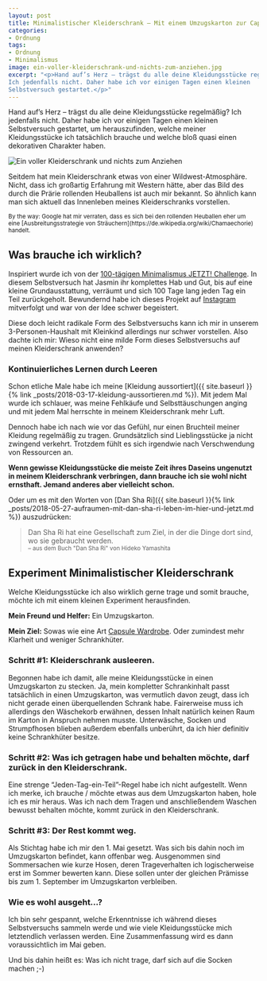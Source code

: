 ```yaml
---
layout: post
title: Minimalistischer Kleiderschrank – Mit einem Umzugskarton zur Capsule Wardrobe?
categories:
- Ordnung
tags:
- Ordnung
- Minimalismus
image: ein-voller-kleiderschrank-und-nichts-zum-anziehen.jpg
excerpt: "<p>Hand auf’s Herz – trägst du alle deine Kleidungsstücke regelmäßig?
Ich jedenfalls nicht. Daher habe ich vor einigen Tagen einen kleinen
Selbstversuch gestartet.</p>"
---
```


Hand auf’s Herz – trägst du alle deine Kleidungsstücke regelmäßig? Ich
jedenfalls nicht. Daher habe ich vor einigen Tagen einen kleinen Selbstversuch
gestartet, um herauszufinden, welche meiner Kleidungsstücke ich tatsächlich
brauche und welche bloß quasi einen dekorativen Charakter haben.

![Ein voller Kleiderschrank und nichts zum Anziehen]({{site.baseurl}}/assets/img/posts/ein-voller-kleiderschrank-und-nichts-zum-anziehen.jpg)

Seitdem hat mein Kleiderschrank etwas von einer Wildwest-Atmosphäre. Nicht, dass
ich großartig Erfahrung mit Western hätte, aber das Bild des durch die Prärie
rollenden Heuballens ist auch mir bekannt. So ähnlich kann man sich aktuell das
Innenleben meines Kleiderschranks vorstellen.

<small>
By the way: Google hat mir verraten, dass es sich bei den rollenden Heuballen
eher um eine [Ausbreitungsstrategie von Sträuchern](https://de.wikipedia.org/wiki/Chamaechorie) handelt.
</small>

## Was brauche ich wirklich?

Inspiriert wurde ich von der [100-tägigen Minimalismus JETZT! Challenge](https://minimalismus.jetzt/). In diesem Selbstversuch hat Jasmin ihr
komplettes Hab und Gut, bis auf eine kleine Grundausstattung, verräumt und sich
100 Tage lang jeden Tag ein Teil zurückgeholt. Bewundernd habe ich dieses
Projekt auf [Instagram](https://www.instagram.com/minimalismusjetzt/)
mitverfolgt und war von der Idee schwer begeistert.

Diese doch leicht radikale Form des Selbstversuchs kann ich mir in unserem
3-Personen-Haushalt mit Kleinkind allerdings nur schwer vorstellen. Also dachte
ich mir: Wieso nicht eine milde Form dieses Selbstversuchs auf meinen
Kleiderschrank anwenden?

### Kontinuierliches Lernen durch Leeren

Schon etliche Male habe ich meine [Kleidung aussortiert]({{ site.baseurl }}{% link _posts/2018-03-17-kleidung-aussortieren.md %}).
Mit jedem Mal wurde ich schlauer, was meine Fehlkäufe und Selbsttäuschungen
anging und mit jedem Mal herrschte in meinem Kleiderschrank mehr Luft.

Dennoch habe ich nach wie vor das Gefühl, nur einen Bruchteil meiner Kleidung
regelmäßig zu tragen. Grundsätzlich sind Lieblingsstücke ja nicht zwingend
verkehrt. Trotzdem fühlt es sich irgendwie nach Verschwendung von Ressourcen an.

**Wenn gewisse Kleidungsstücke die meiste Zeit ihres Daseins ungenutzt in meinem
Kleiderschrank verbringen, dann brauche ich sie wohl nicht ernsthaft.
Jemand anderes aber vielleicht schon.**

Oder um es mit den Worten von [Dan Sha Ri]({{ site.baseurl }}{% link _posts/2018-05-27-aufraumen-mit-dan-sha-ri-leben-im-hier-und-jetzt.md %}) auszudrücken:

> Dan Sha Ri hat eine Gesellschaft zum Ziel, in der die Dinge dort sind, wo sie
> gebraucht werden.<br/>
> <small>– aus dem Buch "Dan Sha Ri" von Hideko Yamashita</small>

## Experiment Minimalistischer Kleiderschrank

Welche Kleidungsstücke ich also wirklich gerne trage und somit brauche, möchte
ich mit einem kleinen Experiment herausfinden.

**Mein Freund und Helfer:** Ein Umzugskarton.

**Mein Ziel:** Sowas wie eine Art [Capsule Wardrobe](https://en.m.wikipedia.org/wiki/Capsule_wardrobe). Oder zumindest mehr Klarheit und
weniger Schrankhüter.

### Schritt #1: Kleiderschrank ausleeren.

Begonnen habe ich damit, alle meine Kleidungsstücke in einen Umzugskarton zu
stecken. Ja, mein kompletter Schrankinhalt passt tatsächlich in einen
Umzugskarton, was vermutlich davon zeugt, dass ich nicht gerade einen
überquellenden Schrank habe. Fairerweise muss ich allerdings den Wäschekorb
erwähnen, dessen Inhalt natürlich keinen Raum im Karton in Anspruch nehmen
musste. Unterwäsche, Socken und Strumpfhosen blieben außerdem ebenfalls
unberührt, da ich hier definitiv keine Schrankhüter besitze.

### Schritt #2: Was ich getragen habe und behalten möchte, darf zurück in den Kleiderschrank.

Eine strenge “Jeden-Tag-ein-Teil”-Regel habe ich nicht aufgestellt. Wenn ich
merke, ich brauche / möchte etwas aus dem Umzugskarton haben, hole ich es mir
heraus. Was ich nach dem Tragen und anschließendem Waschen bewusst behalten
möchte, kommt zurück in den Kleiderschrank.

### Schritt #3: Der Rest kommt weg.

Als Stichtag habe ich mir den 1. Mai gesetzt. Was sich bis dahin noch im
Umzugskarton befindet, kann offenbar weg. Ausgenommen sind Sommersachen wie
kurze Hosen, deren Trageverhalten ich logischerweise erst im Sommer bewerten
kann. Diese sollen unter der gleichen Prämisse bis zum 1. September im
Umzugskarton verbleiben.

### Wie es wohl ausgeht...?

Ich bin sehr gespannt, welche Erkenntnisse ich während dieses Selbstversuchs
sammeln werde und wie viele Kleidungsstücke mich letztendlich verlassen werden.
Eine Zusammenfassung wird es dann voraussichtlich im Mai geben.

Und bis dahin heißt es: Was ich nicht trage, darf sich auf die Socken machen ;-)
